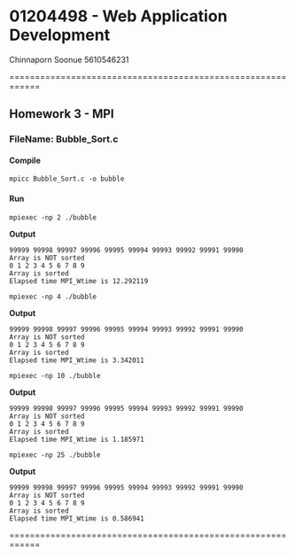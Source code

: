 # 01204498 - Web Application Development

Chinnaporn Soonue
5610546231

============================================================

## Homework 3 - MPI

### FileName: Bubble_Sort.c

#### Compile

```
mpicc Bubble_Sort.c -o bubble
```

#### Run

```
mpiexec -np 2 ./bubble
```

**Output**
```
99999 99998 99997 99996 99995 99994 99993 99992 99991 99990
Array is NOT sorted
0 1 2 3 4 5 6 7 8 9
Array is sorted
Elapsed time MPI_Wtime is 12.292119
```

```
mpiexec -np 4 ./bubble
```

**Output**
```
99999 99998 99997 99996 99995 99994 99993 99992 99991 99990
Array is NOT sorted
0 1 2 3 4 5 6 7 8 9
Array is sorted
Elapsed time MPI_Wtime is 3.342011
```

```
mpiexec -np 10 ./bubble
```

**Output**
```
99999 99998 99997 99996 99995 99994 99993 99992 99991 99990
Array is NOT sorted
0 1 2 3 4 5 6 7 8 9
Array is sorted
Elapsed time MPI_Wtime is 1.185971
```

```
mpiexec -np 25 ./bubble
```

**Output**
```
99999 99998 99997 99996 99995 99994 99993 99992 99991 99990
Array is NOT sorted
0 1 2 3 4 5 6 7 8 9
Array is sorted
Elapsed time MPI_Wtime is 0.586941
```

============================================================
